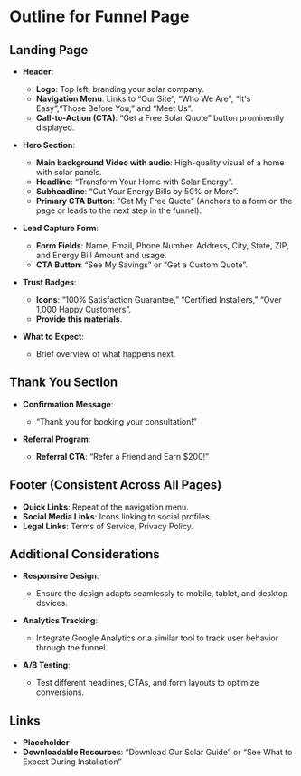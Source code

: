# Outline for Funnel Page

## Landing Page

- **Header**:
  - **Logo**: Top left, branding your solar company.
  - **Navigation Menu**: Links to “Our Site”, “Who We Are", “It's Easy”,“Those Before You,” and “Meet Us”.
  - **Call-to-Action (CTA)**: “Get a Free Solar Quote” button prominently displayed.
  
- **Hero Section**:
  - **Main background Video with audio**: High-quality visual of a home with solar panels.
  - **Headline**: “Transform Your Home with Solar Energy”.
  - **Subheadline**: “Cut Your Energy Bills by 50% or More”.
  - **Primary CTA Button**: “Get My Free Quote” (Anchors to a form on the page or leads to the next step in the funnel).
  
- **Lead Capture Form**:
  - **Form Fields**: Name, Email, Phone Number, Address, City, State, ZIP, and Energy Bill Amount and usage.
  - **CTA Button**: “See My Savings” or “Get a Custom Quote”.
  
- **Trust Badges**:
  - **Icons**: “100% Satisfaction Guarantee,” “Certified Installers,” “Over 1,000 Happy Customers”.
  - **Provide this materials**.
  
- **What to Expect**:
  - Brief overview of what happens next.

## Thank You Section

- **Confirmation Message**:
  - “Thank you for booking your consultation!”
  
- **Referral Program**:
  - **Referral CTA**: “Refer a Friend and Earn $200!”

## Footer (Consistent Across All Pages)

- **Quick Links**: Repeat of the navigation menu.
- **Social Media Links**: Icons linking to social profiles.
- **Legal Links**: Terms of Service, Privacy Policy.

## Additional Considerations

- **Responsive Design**:
  - Ensure the design adapts seamlessly to mobile, tablet, and desktop devices.
  
- **Analytics Tracking**:
  - Integrate Google Analytics or a similar tool to track user behavior through the funnel.
  
- **A/B Testing**:
  - Test different headlines, CTAs, and form layouts to optimize conversions.

## Links

- **Placeholder**
- **Downloadable Resources**: “Download Our Solar Guide” or “See What to Expect During Installation”
